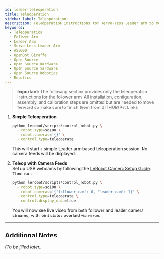 ```yaml
---
id: leader-teleoperation
title: Teleoperation
sidebar_label: Teleoperation
description: Teleoperation instructions for servo-less leader arm to move the Follower Arm.
keywords:
  - Teleoperation
  - Follwer Arm
  - Leader Arm
  - Servo-Less Leader Arm
  - AS5600
  - OpenBot Giraffe
  - Open Source
  - Open Source Hardware
  - Open Source Sardware
  - Open Source Robotics
  - Robotics
---
```


<!-- @format -->

> **Important:** The following section provides only the teleoperation instructions for the follower arm. All installation, configuration, assembly, and calibration steps are omitted but are needed to move forward so make sure to finish them from GITHUB(Put Link).

1. **Simple Teleoperation**

   ```bash
   python lerobot/scripts/control_robot.py \
     --robot.type=so100 \
     --robot.cameras='{}' \
     --control.type=teleoperate
   ```

   This will start a simple Leader arm based teleoperation session. No camera feeds will be displayed.

2. **Teleop with Camera Feeds**  
   Set up USB webcams by following the [LeRobot Camera Setup Guide](https://github.com/huggingface/lerobot/blob/main/examples/05_use_cameras.md).  
   Then run:

   ```bash
   python lerobot/scripts/control_robot.py \
     --robot.type=so100 \
     --robot.cameras='{"follower_cam": 0, "leader_cam": 1}' \
     --control.type=teleoperate \
     --control.display_data=true
   ```

   You will now see live video from both follower and leader camera streams, with joint states overlaid via `rerun`.

---

## Additional Notes

_(To be filled later.)_

---
